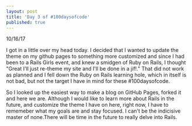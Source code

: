 ```yaml
---
layout: post
title: 'Day 3 of #100daysofcode'
published: true
---
```

10/16/17

I got in a little over my head today. I decided that I wanted to update the theme on my github pages to something more customized and since I had been to a Rails Girls event, and knew a smidgen of Ruby on Rails, I thought "Great I'll just re-theme my site and I'll be done in a jif!." That did not work as planned and I fell down the Ruby on Rails learning hole, which in itself is not bad, but not the target I have in mind for these #100daysofcode.

So I looked up the easiest way to make a blog on GitHub Pages, forked it and here we are. Although I would like to learn more about Rails in the future, and customize the theme I have on here, right now, I have to rememeber what my goals are and stay focused. I can't be the indicisive master of none.There will be time in the future to really delve into Rails. 